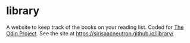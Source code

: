 # library
A website to keep track of the books on your reading list. Coded for [The Odin Project](https://www.theodinproject.com/lessons/node-path-javascript-library). See the site at https://sirisaacneutron.github.io/library/